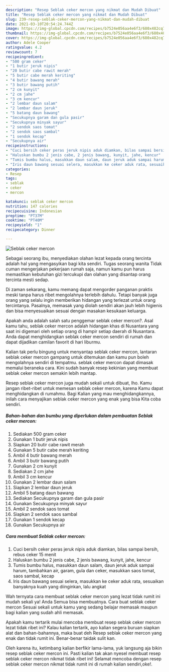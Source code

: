 ```yaml
---
description: "Resep Seblak ceker mercon yang nikmat dan Mudah Dibuat"
title: "Resep Seblak ceker mercon yang nikmat dan Mudah Dibuat"
slug: 239-resep-seblak-ceker-mercon-yang-nikmat-dan-mudah-dibuat
date: 2021-03-10T20:54:24.744Z
image: https://img-global.cpcdn.com/recipes/b7524e056aa4e6f3/680x482cq70/seblak-ceker-mercon-foto-resep-utama.jpg
thumbnail: https://img-global.cpcdn.com/recipes/b7524e056aa4e6f3/680x482cq70/seblak-ceker-mercon-foto-resep-utama.jpg
cover: https://img-global.cpcdn.com/recipes/b7524e056aa4e6f3/680x482cq70/seblak-ceker-mercon-foto-resep-utama.jpg
author: Adele Cooper
ratingvalue: 4.2
reviewcount: 7
recipeingredient:
- "500 gram ceker"
- "1 butir jeruk nipis"
- "20 butir cabe rawit merah"
- "5 butir cabe merah keriting"
- "4 butir bawang merah"
- "3 butir bawang putih"
- "2 cm kunyit"
- "2 cm jahe"
- "3 cm kencur"
- "2 lembar daun salam"
- "2 lembar daun jeruk"
- "5 batang daun bawang"
- "Secukupnya garam dan gula pasir"
- "Secukupnya minyak sayur"
- "2 sendok saos tomat"
- "2 sendok saos sambal"
- "1 sendok kecap"
- "Secukupnya air"
recipeinstructions:
- "Cuci bersih ceker peras jeruk nipis aduk diamkan, bilas sampai bersih, rebus ceker 15 menit"
- "Haluskan bumbu 2 jenis cabe, 2 jenis bawang, kunyit, jahe, kencur"
- "Tumis bumbu halus, masukkan daun salam, daun jeruk aduk sampai harum, tambahkan air, garam, gula dan ceker, masukkan saos tomat, saos sambal, kecap"
- "Iris daun bawang sesuai selera, masukkan ke ceker aduk rata, sesuaikan banyaknya kuah yang diinginkan, lalu angkat"
categories:
- Resep
tags:
- seblak
- ceker
- mercon

katakunci: seblak ceker mercon 
nutrition: 147 calories
recipecuisine: Indonesian
preptime: "PT37M"
cooktime: "PT40M"
recipeyield: "1"
recipecategory: Dinner

---
```



![Seblak ceker mercon](https://img-global.cpcdn.com/recipes/b7524e056aa4e6f3/680x482cq70/seblak-ceker-mercon-foto-resep-utama.jpg)

Sebagai seorang ibu, menyediakan olahan lezat kepada orang tercinta adalah hal yang mengasyikan bagi kita sendiri. Tugas seorang  wanita Tidak cuman mengerjakan pekerjaan rumah saja, namun kamu pun harus memastikan kebutuhan gizi tercukupi dan olahan yang disantap orang tercinta mesti sedap.

Di zaman  sekarang, kamu memang dapat mengorder panganan praktis meski tanpa harus ribet mengolahnya terlebih dahulu. Tetapi banyak juga orang yang selalu ingin memberikan hidangan yang terlezat untuk orang tercintanya. Pasalnya, memasak yang diolah sendiri akan jauh lebih higienis dan bisa menyesuaikan sesuai dengan masakan kesukaan keluarga. 



Apakah anda adalah salah satu penggemar seblak ceker mercon?. Asal kamu tahu, seblak ceker mercon adalah hidangan khas di Nusantara yang saat ini digemari oleh setiap orang di hampir setiap daerah di Nusantara. Anda dapat menghidangkan seblak ceker mercon sendiri di rumah dan dapat dijadikan camilan favorit di hari liburmu.

Kalian tak perlu bingung untuk menyantap seblak ceker mercon, lantaran seblak ceker mercon gampang untuk ditemukan dan kamu pun boleh mengolahnya sendiri di tempatmu. seblak ceker mercon dapat dimasak memalui beraneka cara. Kini sudah banyak resep kekinian yang membuat seblak ceker mercon semakin lebih mantap.

Resep seblak ceker mercon juga mudah sekali untuk dibuat, lho. Kamu jangan ribet-ribet untuk memesan seblak ceker mercon, karena Kamu dapat menghidangkan di rumahmu. Bagi Kalian yang mau menghidangkannya, inilah cara menyajikan seblak ceker mercon yang enak yang bisa Kita coba sendiri.

<!--inarticleads1-->

##### Bahan-bahan dan bumbu yang diperlukan dalam pembuatan Seblak ceker mercon:

1. Sediakan 500 gram ceker
1. Gunakan 1 butir jeruk nipis
1. Siapkan 20 butir cabe rawit merah
1. Gunakan 5 butir cabe merah keriting
1. Ambil 4 butir bawang merah
1. Ambil 3 butir bawang putih
1. Gunakan 2 cm kunyit
1. Sediakan 2 cm jahe
1. Ambil 3 cm kencur
1. Gunakan 2 lembar daun salam
1. Siapkan 2 lembar daun jeruk
1. Ambil 5 batang daun bawang
1. Sediakan Secukupnya garam dan gula pasir
1. Gunakan Secukupnya minyak sayur
1. Ambil 2 sendok saos tomat
1. Siapkan 2 sendok saos sambal
1. Gunakan 1 sendok kecap
1. Gunakan Secukupnya air




<!--inarticleads2-->

##### Cara membuat Seblak ceker mercon:

1. Cuci bersih ceker peras jeruk nipis aduk diamkan, bilas sampai bersih, rebus ceker 15 menit
1. Haluskan bumbu 2 jenis cabe, 2 jenis bawang, kunyit, jahe, kencur
1. Tumis bumbu halus, masukkan daun salam, daun jeruk aduk sampai harum, tambahkan air, garam, gula dan ceker, masukkan saos tomat, saos sambal, kecap
1. Iris daun bawang sesuai selera, masukkan ke ceker aduk rata, sesuaikan banyaknya kuah yang diinginkan, lalu angkat




Wah ternyata cara membuat seblak ceker mercon yang lezat tidak rumit ini mudah sekali ya! Anda Semua bisa membuatnya. Cara buat seblak ceker mercon Sesuai sekali untuk kamu yang sedang belajar memasak maupun bagi kalian yang sudah ahli memasak.

Apakah kamu tertarik mulai mencoba membuat resep seblak ceker mercon lezat tidak ribet ini? Kalau kalian tertarik, ayo kalian segera buruan siapkan alat dan bahan-bahannya, maka buat deh Resep seblak ceker mercon yang enak dan tidak rumit ini. Benar-benar taidak sulit kan. 

Oleh karena itu, ketimbang kalian berfikir lama-lama, yuk langsung aja bikin resep seblak ceker mercon ini. Pasti kalian tak akan nyesel membuat resep seblak ceker mercon nikmat tidak ribet ini! Selamat mencoba dengan resep seblak ceker mercon nikmat tidak rumit ini di rumah kalian sendiri,oke!.


